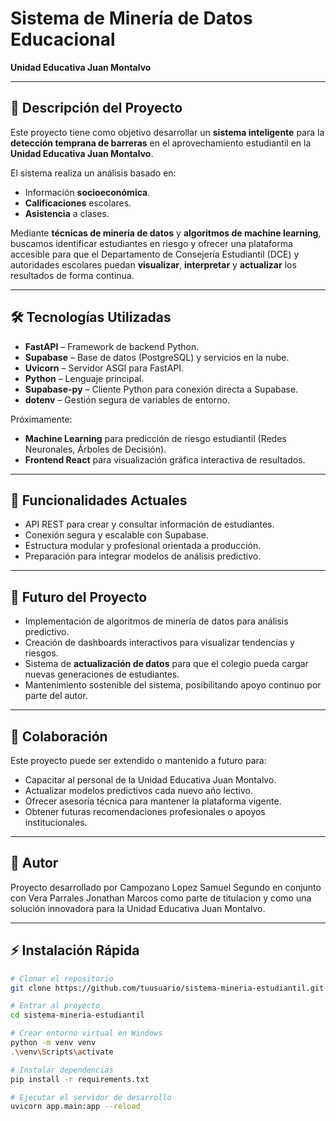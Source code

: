 # Sistema de Minería de Datos Educacional
**Unidad Educativa Juan Montalvo**

---

## 🎯 Descripción del Proyecto

Este proyecto tiene como objetivo desarrollar un **sistema inteligente** para la **detección temprana de barreras** en el aprovechamiento estudiantil en la **Unidad Educativa Juan Montalvo**.

El sistema realiza un análisis basado en:
- Información **socioeconómica**.
- **Calificaciones** escolares.
- **Asistencia** a clases.

Mediante **técnicas de minería de datos** y **algoritmos de machine learning**, buscamos identificar estudiantes en riesgo y ofrecer una plataforma accesible para que el Departamento de Consejería Estudiantil (DCE) y autoridades escolares puedan **visualizar**, **interpretar** y **actualizar** los resultados de forma continua.

---

## 🛠️ Tecnologías Utilizadas

- **FastAPI** – Framework de backend Python.
- **Supabase** – Base de datos (PostgreSQL) y servicios en la nube.
- **Uvicorn** – Servidor ASGI para FastAPI.
- **Python** – Lenguaje principal.
- **Supabase-py** – Cliente Python para conexión directa a Supabase.
- **dotenv** – Gestión segura de variables de entorno.

Próximamente:
- **Machine Learning** para predicción de riesgo estudiantil (Redes Neuronales, Árboles de Decisión).
- **Frontend React** para visualización gráfica interactiva de resultados.

---

## 🚀 Funcionalidades Actuales

- API REST para crear y consultar información de estudiantes.
- Conexión segura y escalable con Supabase.
- Estructura modular y profesional orientada a producción.
- Preparación para integrar modelos de análisis predictivo.

---

## 🔮 Futuro del Proyecto

- Implementación de algoritmos de minería de datos para análisis predictivo.
- Creación de dashboards interactivos para visualizar tendencias y riesgos.
- Sistema de **actualización de datos** para que el colegio pueda cargar nuevas generaciones de estudiantes.
- Mantenimiento sostenible del sistema, posibilitando apoyo continuo por parte del autor.

---

## 🤝 Colaboración

Este proyecto puede ser extendido o mantenido a futuro para:
- Capacitar al personal de la Unidad Educativa Juan Montalvo.
- Actualizar modelos predictivos cada nuevo año lectivo.
- Ofrecer asesoría técnica para mantener la plataforma vigente.
- Obtener futuras recomendaciones profesionales o apoyos institucionales.

---

## 🧠 Autor
Proyecto desarrollado por Campozano Lopez Samuel Segundo en conjunto con Vera Parrales Jonathan Marcos como parte de titulacion y como una solución innovadora para la Unidad Educativa Juan Montalvo.

---

## ⚡ Instalación Rápida

```bash
# Clonar el repositorio
git clone https://github.com/tuusuario/sistema-mineria-estudiantil.git

# Entrar al proyecto
cd sistema-mineria-estudiantil

# Crear entorno virtual en Windows
python -m venv venv
.\venv\Scripts\activate

# Instalar dependencias
pip install -r requirements.txt

# Ejecutar el servidor de desarrollo
uvicorn app.main:app --reload
